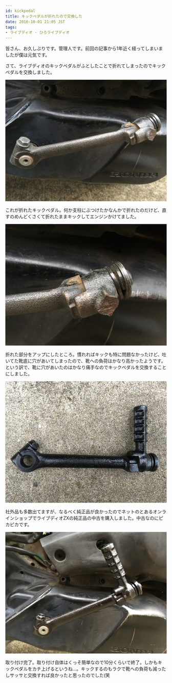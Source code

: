 ```yaml
---
id: kickpedal
title: キックペダルが折れたので交換した
date: 2016-10-01 21:05 JST
tags:
- ライブディオ - ひろライブディオ
---
```


<p class="sentence spacing">
皆さん、お久しぶりです。管理人です。前回の記事から1年近く経ってしまいましたが僕は元気です。
</p>

<p class="sentence spacing10">
さて、ライブディオのキックペダルがふとしたことで折れてしまったのでキックペダルを交換しました。
</p>

<div class="center spacing"><img src="/photo/diary/20161001_1.jpg" alt=""></div>

<p class="sentence spacing">
これが折れたキックペダル。何か支柱にぶつけたかなんかで折れたのだけど、直すのめんどくさくて折れたままキックしてエンジンかけてました。
</p>

<div class="center spacing"><img src="/photo/diary/20161001_2.jpg" alt=""></div>

<p class="sentence spacing">
折れた部分をアップにしたところ。慣れればキックも特に問題なかったけど、吐いてた靴底に穴があいてしまったので、靴への負荷はかなり高かったようです。という訳で、靴に穴があいたのはかなり痛手なのでキックペダルを交換することにしました。
</p>

<div class="center spacing"><img src="/photo/diary/20161001_3.jpg" alt=""></div>

<p class="sentence spacing">
社外品も多数出てますが、なるべく純正品が良かったのでネットのとあるオンラインショップでライブディオZXの純正品の中古を購入しました。中古なのにピカピカです。
</p>

<div class="center spacing"><img src="/photo/diary/20161001_4.jpg" alt=""></div>

<p class="sentence spacing">
取り付け完了。取り付け自体はくっそ簡単なので10分くらいで終了。しかもキックペダルをカチ上げるというね…。キックするのもラクで靴への負荷も減ったしサッサと交換すれば良かったと思ったのでした(笑
</p>
